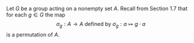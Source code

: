 Let $G$ be a group acting on a nonempty set $A$. Recall from Section 1.7 that for each $g\in G$ the map
$$\sigma_g:A\to A
\text{\ \ \ \ \ \ \ \ \ \ defined by\ \ \ \ \ \ \ \ \ }
\sigma_g:a\mapsto g\cdot a$$
is a permutation of $A$. 
